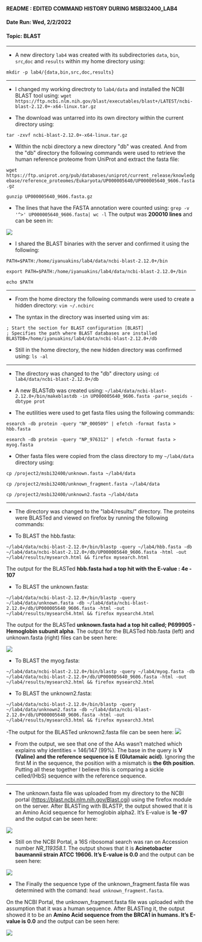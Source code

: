 #### __README : EDITED COMMAND HISTORY DURING MSBI32400_LAB4__
#### __Date Run: Wed, 2/2/2022__
#### __Topic: BLAST__

***
- A new directory `lab4` was created with its subdirectories `data`, `bin`, `src`,`doc` and `results` within my home directory using:

`mkdir -p lab4/{data,bin,src,doc,results}`

***  
- I changed my working directroty to `lab4/data` and installed the NCBI BLAST tool using:
`wget https://ftp.ncbi.nlm.nih.gov/blast/executables/blast+/LATEST/ncbi-blast-2.12.0+-x64-linux.tar.gz`

- The download was untarred into its own directory within the current directory using:

`tar -zxvf ncbi-blast-2.12.0+-x64-linux.tar.gz`

- Within the ncbi directory a new directory "db" was created. And from the "db" directory the following commands were used to retrieve the human reference proteome from UniProt and extract the fasta file:

`wget https://ftp.uniprot.org/pub/databases/uniprot/current_release/knowledgebase/reference_proteomes/Eukaryota/UP000005640/UP000005640_9606.fasta.gz`

`gunzip UP000005640_9606.fasta.gz`

- The lines that have the FASTA annotation were counted using: 
`grep -v '^>' UP000005640_9606.fasta| wc -l` 
The output was __200010 lines__ and can be seen in:

![](https://uchicago.box.com/shared/static/vt4ikx0cz2d97n230jbe46h0juyvgnn3.png)

- I shared the BLAST  binaries with the server and confirmed it using the following:

`PATH=$PATH:/home/iyanuakins/lab4/data/ncbi-blast-2.12.0+/bin`

`export PATH=$PATH:/home/iyanuakins/lab4/data/ncbi-blast-2.12.0+/bin`

`echo $PATH`

***

- From the home directory the following commands were used to create a hidden directory: 
`vim ~/.ncbirc`

- The syntax in the directory was inserted using vim as:
```
; Start the section for BLAST configuration [BLAST]
; Specifies the path where BLAST databases are installed
BLASTDB=/home/iyanuakins/lab4/data/ncbi-blast-2.12.0+/db
```


- Still in the home directory, the new hidden directory was confirmed using: `ls -al`

***

- The directory was changed to the "db" directory using: `cd lab4/data/ncbi-blast-2.12.0+/db`

- A new BLASTdb was created using: 
`~/lab4/data/ncbi-blast-2.12.0+/bin/makeblastdb -in UP000005640_9606.fasta -parse_seqids -dbtype prot`

- The eutilities were used to get fasta files using the following commands:

`esearch -db protein -query "NP_000509" | efetch -format fasta > hbb.fasta`

`esearch -db protein -query "NP_976312" | efetch -format fasta > myog.fasta`

- Other fasta files were copied from the class directory to my `~/lab4/data` directory using:

`cp /project2/msbi32400/unknown.fasta ~/lab4/data`

`cp /project2/msbi32400/unknown_fragment.fasta ~/lab4/data`

`cp /project2/msbi32400/unknown2.fasta ~/lab4/data`

***

- The directory was changed to the "lab4/results/" directory. The proteins were BLASTed and viewed on firefox by running the following commands: 

- To BLAST the hbb.fasta:

`~/lab4/data/ncbi-blast-2.12.0+/bin/blastp -query ~/lab4/hbb.fasta -db ~/lab4/data/ncbi-blast-2.12.0+/db/UP000005640_9606.fasta -html -out ~/lab4/results/mysearch.html && firefox mysearch.html`

The output for the BLASTed __hbb.fasta had a top hit with the E-value : 4e - 107__  

- To BLAST the unknown.fasta:

`~/lab4/data/ncbi-blast-2.12.0+/bin/blastp -query ~/lab4/data/unknown.fasta -db ~/lab4/data/ncbi-blast-2.12.0+/db/UP000005640_9606.fasta -html -out ~/lab4/results/mysearch4.html && firefox mysearch4.html`

The output for the BLASTed __unknown.fasta had a top hit called; P699905 - Hemoglobin subunit alpha__. The output for the BLASTed hbb.fasta (left) and unknown.fasta (right) files can be seen here: 

![](https://uchicago.box.com/shared/static/2eg2jtl43eerj4cpt1wbyptc2l6jff0t.png)

- To BLAST the myog.fasta:

`~/lab4/data/ncbi-blast-2.12.0+/bin/blastp -query ~/lab4/myog.fasta -db ~/lab4/data/ncbi-blast-2.12.0+/db/UP000005640_9606.fasta -html -out ~/lab4/results/mysearch2.html && firefox mysearch2.html`


- To BLAST the unknown2.fasta: 

`~/lab4/data/ncbi-blast-2.12.0+/bin/blastp -query ~/lab4/data/unknown2.fasta -db ~/lab4/data/ncbi-blast-2.12.0+/db/UP000005640_9606.fasta -html -out ~/lab4/results/mysearch3.html && firefox mysearch3.html`

-The output for the BLASTed unknown2.fasta file can be seen here: 
![](https://uchicago.box.com/shared/static/tjz5u2t7qdob14iba378o4xu22mk5ih9.png)

- From the output, we see that one of the AAs wasn’t matched which explains why identities = 146/147 (99%). The base in the query is __V (Valine) and the reference sequence is E (Glutamaic acid)__. Ignoring the first M in the sequence, the position with a mismatch is __the 6th position__. Putting all these together I believe this is comparing a sickle celled/(HbS) sequence with the reference sequence.

***

- The unknown.fasta file was uploaded from my directory to the NCBI portal (https://blast.ncbi.nlm.nih.gov/Blast.cgi) using the firefox module on the server. After BLASTing with BLASTP, the output showed that it is an Amino Acid sequence for hemoglobin alpha2. It’s E-value is __1e -97__ and the output can be seen here: 

![](https://uchicago.box.com/shared/static/1xpf8yjqpvwc2euemp476voe71nxbnme.png) 

- Still on the NCBI Portal, a 16S ribosomal search was ran on Accession number _NR_119358.1_. The output shows that it is __Acinetobacter baumannii strain ATCC 19606. It’s E-value is 0.0__ and the output can be seen here: 

![](https://uchicago.box.com/shared/static/z0oaa0zrl63ph7qn0lapugb8n3j638yl.png)

- The Finally the sequence type of the unknown_fragment.fasta file was determined with the comand: `head unknown_fragment.fasta`.

On the NCBI Portal, the unknown_fragment.fasta file was uploaded with the assumption that it was a human sequence. After BLASTing it, the output showed it to be an __Amino Acid sequence from the BRCA1 in humans. It’s E-value is 0.0__ and the output can be seen here: 

![](https://uchicago.box.com/shared/static/eyv2s9vok3dqkv15c5513ao8esxvyc6e.png)
